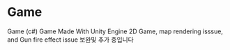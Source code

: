 # Game
Game (c#)
Game Made With Unity Engine 2D Game,
map rendering isssue, and Gun fire effect issue 
보완및 추가 중입니다
